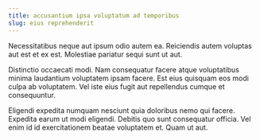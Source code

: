 ```yaml
---
title: accusantium ipsa voluptatum ad temporibus
slug: eius reprehenderit
---
```


Necessitatibus neque aut ipsum odio autem ea. Reiciendis autem voluptas aut est et ex est. Molestiae pariatur sequi sunt ut aut.

Distinctio occaecati modi. Nam consequatur facere atque voluptatibus minima laudantium voluptatem ipsam facere. Est eius quisquam eos modi culpa ab voluptatem. Vel iste eius fugit aut repellendus cumque et consequuntur.

Eligendi expedita numquam nesciunt quia doloribus nemo qui facere. Expedita earum ut modi eligendi. Debitis quo sunt consequatur officia. Vel enim id id exercitationem beatae voluptatem et. Quam ut aut.
